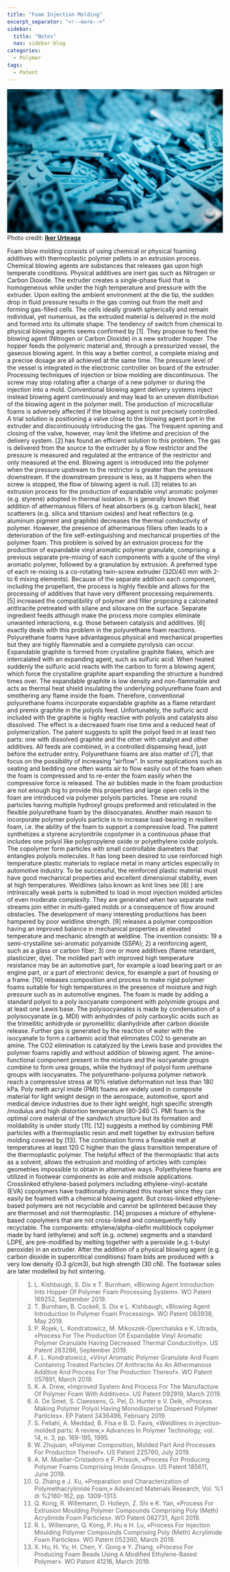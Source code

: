 ```yaml
---
title: "Foam Injection Molding"
excerpt_separator: "<!--more-->"
sidebar:
  title: "Notes"
  nav: sidebar-blog
categories:
  - Polymer
tags:
  - Patent
---
```

![Alt text](/assets/images/iker-urteaga-TL5Vy1IM-uA-unsplash-3.jpg)
Photo credit: [**Iker Urteaga**](https://unsplash.com)

Foam blow molding consists of using chemical or physical foaming additives with thermoplastic polymer pellets in an extrusion process. Chemical blowing agents are substances that releases gas upon high temperate conditions. Physical additives are inert gas such as Nitrogen or Carbon Dioxide. The extruder creates a single-phase fluid that is homogeneous while under the high temperature and pressure with the extruder. Upon exiting the ambient environment at the die tip, the sudden drop in fluid pressure results in the gas coming out from the melt and forming gas-filled cells. The cells ideally growth spherically and remain individual, yet numerous, as the extruded material is delivered in the mold and formed into its ultimate shape. The tendency of switch from chemical to physical blowing agents seems confirmed by [1]. They propose to feed the blowing agent (Nitrogen or Carbon Dioxide) in a new extruder hopper. The hopper feeds the polymeric material and, through a pressurized vessel, the gaseous blowing agent. In this way a better control, a complete mixing and a precise dosage are all achieved at the same time. The pressure level of the vessel is integrated in the electronic controller on board of the extruder. Processing techniques of injection or blow molding are discontinuous. The screw may stop rotating after a charge of a new polymer or during the injection into a mold. Conventional blowing agent delivery systems inject instead blowing agent continuously and may lead to an uneven distribution of the blowing agent in the polymer melt. The production of microcellular foams is adversely affected if the blowing agent is not precisely controlled. A trial solution is positioning a valve close to the blowing agent port in the extruder and discontinuously introducing the gas. The frequent opening and closing of the valve, however, may limit the lifetime and precision of the delivery system. [2] has found an efficient solution to this problem. The gas is delivered from the source to the extruder by a flow restrictor and the pressure is measured and regulated at the entrance of the restrictor and only measured at the end. Blowing agent is introduced into the polymer when the pressure upstream to the restrictor is greater than the pressure downstream. If the downstream pressure is less, as it happens when the screw is stopped, the flow of blowing agent is null.
[3] relates to an extrusion process for the production of expandable vinyl aromatic polymer (e.g. styrene) adopted in thermal isolation. It is generally known that addition of athermanous fillers of heat absorbers (e.g. carbon black), heat scatterers (e.g. silica and titanium oxides) and heat reflectors (e.g. aluminum pigment and graphite) decreases the thermal conductivity of polymer. However, the presence of athermanous fillers often leads to a deterioration of the fire self-extinguishing and mechanical properties of the polymer foam. This problem is solved by an extrusion process for the production of expandable vinyl aromatic polymer granulate, comprising: a previous separate pre-mixing of each components with a quote of the vinyl aromatic polymer, followed by a granulation by extrusion. A preferred type of each re-mixing is a co-rotating twin-screw extruder (32D/40 mm with 2-to 6 mixing elements). Because of the separate addition each component, including the propellant, the process is highly flexible and allows for the processing of additives that have very different processing requirements. [5] increased the compatibility of polymer and filler proposing a calcinated anthracite pretreated with silane and siloxane on the surface.
Separate ingredient feeds although make the process more complex eliminate unwanted interactions, e.g. those between catalysis and additives. [6] exactly deals with this problem in the polyurethane foam reactions. Polyurethane foams have advantageous physical and mechanical properties but they are highly flammable and a complete pyrolysis can occur. Expandable graphite is formed from crystalline graphite flakes, which are intercalated with an expanding agent, such as sulfuric acid. When heated suddenly the sulfuric acid reacts with the carbon to form a blowing agent, which force the crystalline graphite apart expanding the structure a hundred times over. The expandable graphite is low density and non-flammable and acts as thermal heat shield insulating the underlying polyurethane foam and smothering any flame inside the foam. Therefore, conventional polyurethane foams incorporate expandable graphite as a flame retardant and premix graphite in the polyols feed. Unfortunately, the sulfuric acid included with the graphite is highly reactive with polyols and catalysts also dissolved. The effect is a decreased foam rise time and a reduced heat of polymerization. The patent suggests to split the polyol feed in at least two parts: one with dissolved graphite and the other with catalyst and other additives. All feeds are combined, in a controlled dispensing head, just before the extruder entry.
Polyurethane foams are also matter of [7], that focus on the possibility of increasing “airflow”. In some applications such as seating and bedding one often wants air to flow easily out of the foam when the foam is compressed and to re-enter the foam easily when the compressive force is released. The air bubbles made in the foam production are not enough big to provide this properties and large open cells in the foam are introduced via polymer polyols particles. These are round particles having multiple hydroxyl groups preformed and reticulated in the flexible polyurethane foam by the diisocyanates. Another main reason to incorporate polymer polyols particle is to increase load-bearing in resilient foam, i.e. the ability of the foam to support a compressive load. The patent synthetizes a styrene acrylonitrile copolymer in a continuous phase that includes one polyol like polypropylene oxide or polyethylene oxide polyols. The copolymer form particles with small controllable diameters that entangles polyols molecules.
It has long been desired to use reinforced high temperature plastic materials to replace metal in many articles especially in automotive industry. To be successful, the reinforced plastic material must have good mechanical properties and excellent dimensional stability, even at high temperatures. Weldlines (also known as knit lines see [8] ) are intrinsically weak parts is submitted to load in most injection molded articles of even moderate complexity. They are generated when two separate melt streams join either in multi-gated molds or a consequence of flow around obstacles. The development of many interesting productions has been hampered by poor weldline strength. [9] releases a polymer composition having an improved balance in mechanical properties at elevated temperature and mechanic strength at weldline. The invention consists: 19 a semi-crystalline sei-aromatic polyamide (SSPA); 2) a reinforcing agent, such as a glass or carbon fiber; 3) one or more additives (flame retardant, plasticizer, dye). The molded part with improved high temperature resistance may be an automotive part, for example a load bearing part or an engine part, or a part of electronic device, for example a part of housing or a frame.
[10] releases composition and process to make rigid polymer foams suitable for high temperatures in the presence of moisture and high pressure such as in automotive engines. The foam is made by adding a standard polyol to a poly isocyanate component with polyimide groups and at least one Lewis base. The polyisocyanates is made by condensation of a polyisocyanate (e.g. MDI) with anhydrides of poly carboxylic acids such as the trimellitic anhidryde or pyromellitic dianhydride after carbon dioxide release. Further gas is generated by the reaction of water with the isocyanate to form a carbamic acid that eliminates CO2 to generate an amine. The CO2 elimination is catalyzed by the Lewis base and provides the polymer foams rapidly and without addition of blowing agent. The amine-functional component present in the mixture and the isocyanate groups combine to form urea groups, while the hydroxyl of polyol form urethane groups with isocyanates. The polyurethane-polyurea polymer network reach a compressive stress at 10% relative deformation not less than 180 kPa.
Poly meth acryl imide (PMI) foams are widely used in composite material for light weight design in the aerospace, automotive, sport and medical device industries due to their light weight, high specific strength /modulus and high distortion temperature (80-240 C). PMI foam is the optimal core material of the sandwich structure but its formation and moldability is under study [11]. [12] suggests a method by combining PMI particles with a thermoplastic resin and melt together by extrusion before molding covered by [13]. The combination forms a flowable melt at temperatures at least 120 C higher than the glass transition temperature of the thermoplastic polymer. The helpful effect of the thermoplastic that acts as a solvent, allows the extrusion and molding of articles with complex geometries impossible to obtain in alternative ways.
Polyethylene foams are utilized in footwear components as sole and midsole applications. Crosslinked ethylene-based polymers including ethylene-vinyl-acetate (EVA) copolymers have traditionally dominated this market since they can easily be foamed with a chemical blowing agent. But cross-linked ethylene-based polymers are not recyclable and cannot be splintered because they are thermoset and not thermoplastic. [14] proposes a mixture of ethylene-based copolymers that are not cross-linked and consequently fully recyclable. The components: ethylene/alpha-olefin multiblock copolymer made by hard (ethylene) and soft (e.g. octene) segments and a standard LDPE, are pre-modified by melting together with a peroxide (e.g. t-butyl peroxide) in an extruder. After the addition of a physical blowing agent (e.g. carbon dioxide in supercritical conditions) foam bids are produced with a very low density (0.3 g/cm3), but high strength (30 cN). The footwear soles are later modelled by hot sintering.

>1. L. Kishbaugh, S. Dix e T. Burnham, «Blowing Agent Introduction Into Hopper Of Polymer Foam Processing System». WO Patent 169252, September 2019.
>2. T. Burnham, B. Cockell, S. Dix e L. Kishbaugh, «Blowing Agent Introduction In Polymer Foam Processing». WO Patent 083938, May 2019.
>3. P. Rojek, L. Kondratowicz, M. Mikoszek-Operchalska e K. Utrada, «Process For The Production Of Expandable Vinyl Aromatic Polymer Granulate Having Decreased Thermal Conductivity». US Patent 283286, September 2019.
>4. F. L. Kondratowicz, «Vinyl Aromatic Polymer Granulate And Foam Containing Treated Particles Of Anthracite As An Athermanous Additive And Process For The Production Thereof». WO Patent 057891, March 2019.
>5. K. A. Drew, «Improved System And Process For The Manufacture Of Polymer Foam With Additives». US Patent 092919, March 2019.
>6. A. De Smet, S. Claessens, G. Pel, D. Hunter e V. Delk, «Process Making Polymer Polyol Having Monodisperse Dispersed Polymer Particles». EP Patent 3436496, February 2019.
>7. S. Fellahi, A. Meddad, B. FIsa e B. D. Favis, «Weldlines in injection‐molded parts: A review,» Advances In Polymer Technology, vol. 14, n. 3, pp. 169-195, 1995. 
>8. W. Zhujuan, «Polymer Composition, Molded Part And Processes For Production Thereof». US Patent 225760, July 2019.
>9. A. M. Mueller-Cristadoro e F. Prissok, «Process For Producing Polymer Foams Comprising Imide Groups». US Patent 185611, June 2019.
>10. G. Zhang e J. Xu, «Preparation and Characterization of Polymethacrylimide Foam,» Advanced Materials Research, Vol. %1 di %2160-162, pp. 1309-1313. 
>11. Q. Kong, R. Willemann, D. Holleyn, Z. Shi e K. Yan, «Process For Extrusion Moulding Polymer Compounds Comprising Poly (Meth) Acrylimide Foam Particles». WO Patent 062731, April 2019.
>12. R. L. Willemann, Q. Kong, P. Hu e H. Lu, «Process For Injection Moulding Polymer Compounds Comprising Poly (Meth) Acrylimide Foam Particles». WO Patent 052360, March 2019.
>13. X. Hu, H. Yu, H. Chen, Y. Gong e Y. Zhang, «Process For Producing Foam Beads Using A Modified Ethylene-Based Polymer». WO Patent 41216, March 2019.
